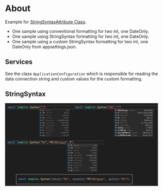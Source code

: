 # About

Example for [StringSyntaxAttribute Class](https://learn.microsoft.com/he-il/dotnet/api/system.diagnostics.codeanalysis.stringsyntaxattribute?view=net-7.0).

- One sample using conventional formatting for two int, one DateOnly.
- One sample using StringSyntax formatting for two int, one DateOnly.
- One sample using a custom StringSyntax formatting for two int, one DateOnly from appsettings.json.

## Services

See the class `ApplicationConfiguration` which is responsible for reading the data connection string and custom values for the custom formatting.

## StringSyntax

![F1](assets/F1.png)


